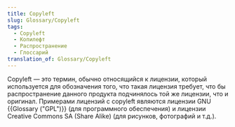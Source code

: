 ```yaml
---
title: Copyleft
slug: Glossary/Copyleft
tags:
  - Copyleft
  - Копилефт
  - Распространение
  - Глоссарий
translation_of: Glossary/Copyleft
---
```


Copyleft — это термин, обычно относящийся к лицензии, который используется для обозначения того, что такая лицензия требует, что бы распространение данного продукта подчинялось той же лицензии, что и оригинал. Примерами лицензий с copyleft являются лицензии GNU {{Glossary ("GPL")}} (для программного обеспечения) и лицензии Creative Commons SA (Share Alike) (для рисунков, фотографий и т.д.).
